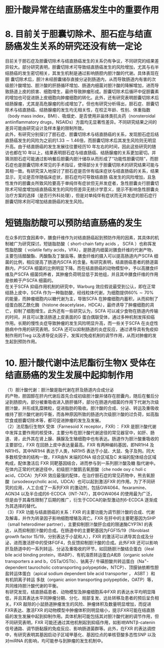 # 胆汁酸异常在结直肠癌发生中的重要作用  
# 8. 目前关于胆囊切除术、胆石症与结直肠癌发生关系的研究还没有统一定论  
目前关于胆石症及胆囊切除术与结直肠癌发生的关系仍有争议，不同研究的结果差异较大。部分研究表明，胆囊切除术可导致结直肠癌发生的风险增加，尤其与右半结肠癌的发生密切相关，其发生机制是通过影响肠腔内胆汁酸的代谢。具体表现在胆 囊切除术后，胆汁未经胆囊储存直接分泌到肠道内，从而导致肠道内有害的次级胆汁酸增加、胆汁酸的肝肠循环增加、肠道内细菌对胆汁酸的降解增加，进而导致肠道上皮的损害、细胞增生，最终导致肿瘤形成。胆囊切除术后循环中促胆囊素的增加也可促进肠上皮细胞向肿瘤细胞的转化。此外，还有研究表明胆囊切除术后结肠腺瘤，尤其是高危腺瘤的形成增加了。但也有研究分析得出，胆石症、胆囊切除术与结直肠癌、结肠腺瘤的发生均无相关性，在校正年龄、性别、体重指数（body mass index，BMI）、吸烟史、是否使用非甾体类抗炎药（nonsteroidal antiinﬂammatory drugs，NSAIDs）方面均无显著性差异。不同研究结果之间的差异可能由研究设计及样本量的限制所致。  
此外，有研究分别探讨了胆石症、胆囊切除术与结直肠癌的关系，发现胆石症后结直肠癌发生的风险为之前的$1.33\sim1.46$倍，而胆囊切除术后其发生风险则无明显升高。由于结直肠癌的发生发展往往要经历10 年左右的时间，因此这些研究的随访也都在10 年以上，结果表明胆石症与结直肠癌、结肠腺瘤的关系更加密切。并猜测胆石症可能通过影响餐后胆囊内胆汁储存从而形成了“功能性胆囊切除”，而胆石症也是胆囊切除术常见的手术指征，使得部分关于胆囊切除术的研究结果可能与其相一致。有研究深入地探讨了胆石症是否伴有临床症状与结直肠癌的关系，结果显示，无论是否伴随临床症状，胆石症均可导致结直肠 癌发生的风险增加，且急性发作的胆囊炎所致风险要高于单纯伴有症状但无并发症者，急性胆囊炎行胆囊切除术可轻度增加结直肠癌发生的风险但差异无统计学意义，提示不影响急性胆囊炎治疗方案的选择（是否行外科处理），但是对单纯伴有症状而无并发症的胆石症行胆囊切除术则可增加结直肠癌的发生风险。  
#  短链脂肪酸可以预防结直肠癌的发生  
在众多的饮食因素中，膳食纤维作为对结直肠癌起到预防作用的因素，其具体的机制被广为研究探讨。短链脂肪酸（ short-chain fatty acids ， SCFA ）也称挥发性脂肪酸（ volatile fatty  acids，VFA），是肠道内细菌对膳食纤维的代谢产物，主要包括醋酸酯、丙酸酯及丁酸盐等。膳食纤维的摄入可以提高肠道内产SCFA 细菌的比例，相应提高了肠道内SCFA 的含量。有研究表明，结直肠癌患者的肠道菌群内，产SCFA 细菌的比例明显下降。而在结直肠癌的动物模型中，予以高膳食纤维及产SCFA 细菌饲养者，其肿瘤负荷明显低于其他组，并且其中膳食纤维的作用是依赖于产SCFA 细菌的。  
在关于SCFA 抑癌作用机制的研究中，Warburg 效应假说最受到公认，即在正常结肠上皮中，SCFA 作为一种脂肪酸，经线粒体代谢，为细胞提供$60\%\sim70\%$ 的能量，而肿瘤细胞内以糖代谢为主，导致SCFA 在肿瘤细胞内蓄积，从而抑制了组蛋白脱乙酰化酶（histone deacetylase，HDCA），最终诱导了肿瘤细胞的凋亡，抑制了细胞增生。此外还有一些研究认为，SCFA 可以减少食物在肠道内传输的时间，并且可以激活肠道上皮表面的G 蛋白偶联受体，通过多种机制发挥抑癌作用。长期的慢性炎症导致肿瘤的发生风险明显升高，而一些关于SCFA 在炎症性肠病中作用的研究表明，SCFA 还可以抑制肠道的炎症反应，通过诱导具有免疫抑制作用的Treg 以及诱导促炎因子，发挥对免疫机制的调节作用，从而对肿瘤的发生起到预防作用。  
# 10. 胆汁酸代谢中法尼酯衍生物X 受体在结直肠癌的发生发展中起抑制作用  
（1）胆汁酸代谢：胆汁酸是脂代谢在肝及肠道内合成分泌  
的产物，胆固醇在肝内代谢后首先合成初级胆汁酸并储存在胆囊内，随后在餐后分泌到肠腔内，部分被重吸收进入肠肝循环，部分在肠道内细菌的作用下代谢为次级胆汁酸，并形成乳糜微粒，促进脂肪的吸收。胆汁酸的合成、分泌、转运及重吸收维持了胆汁酸代谢的平衡，而各种原因所致的肠道内次级胆汁酸的过负荷，如高脂饮食或胆囊切除术等，都可促进肿瘤的发生及发展。  
（2）法尼酯衍生物X 受体（Farnesoid X receptor，FXR）： FXR 是胆汁酸代谢中发挥主要作用的核受体，主要分布在胆汁酸代谢途径的常见器官中，如肝、肠道、肾，此外其在肾上腺、胰腺及生殖细胞中也有表达。肠道作为胆汁酸重吸收的主要部位，FXR 在回肠上皮中表达量最高。FXR 有两种编码基因，即NR1H4 及NR1H5，其中NR1H4 表达于人类，NR1H5 表达于小鼠、大鼠、兔子及狗。同大多数核受体的结构一致，FXR由N 末端的DNA 结合区域及C 末端的配体结合区域构成，配体激活后 FXR  同靶基因结合，进而参与到一系列胆汁酸及糖 脂代谢中。在体内正常的代谢途径中，初级胆汁酸鹅去氧胆酸（che node oxy c holi c acid，CDCA）为FXR 效应最强的配体，在治疗胆石症的常见药物中，熊去氧胆酸（ursodeoxycholic acid，UDCA）也可以起到激活FXR 的作用。为了不同研究的应用，人工合成了一系列FXR 的激动剂，包括GW4064、fexaramine、AGN34 以及半合成的6-ECDCA（INT-747），其中GW4064 的使用最为广泛，但是由于其毒性限制了后期的推广，衍生于CDCA的新型激动剂6-ECDCA 逐渐成为其选择的替代。  
（3）FXR 功能与结直肠癌的关系：FXR 的主要功能为调节胆汁酸的合成、代谢及解毒，并作为转录因子影响细胞增殖及凋亡。FXR 在肝中的主要靶基因为SHP（small heterodimer partner），主要抑制胆汁酸肝合成的限速酶CYP7A1 的表达，从而抑制胆汁酸的合成。在肠道中的主要靶基因为FGF15/19（ﬁbroblast growth factor 15/19，分别表达于小鼠和人），FXR 的激活可以诱导其合成及分泌，进而激活肝中的受体FGF4，负反馈抑制胆汁酸的合成。此外FXR 还可以影响肝及肠道中的一系列转运、分泌及重吸收的环节，如回肠胆汁酸结合蛋白（ileal bile acid binding protein，IBABP）、有机溶质转运蛋白A和B（organic solute transporters a and b，OSTa/OSTb）、钠离子/ 牛磺胆酸共转运蛋白（$\mathrm{Na}^{+}$-dependent taurocholic cotransporting polypeptide，NTCP）、顶膜钠依赖性胆盐转运体蛋白（apical sodium dependent bile acid transporter ， ASBT ）和有机阴离子转运 多肽（organic anion transporting polypeptide，OATP）等，共同维持胆汁酸代谢的平衡。  
有研究发现，结直肠癌患者、动物模型及肿瘤细胞系中FXR 的表达水平均明显降低，并且其表达水平同肿瘤分期、分化、局部复发、远处转移及患者的预后呈负相关。FXR 敲除的小鼠肠道肿瘤发生的风险、肿瘤体积及数量明显增加，而促进FXR表达、激活FXR 的动物模型中肿瘤体积则明显缩小，提示FXR可能在结直肠癌的发生发展中起到抑制作用。具体机制可能包括其对胆汁酸代谢的调节作用，但不同研究表明，FXR 可能还通过其他机制起到抑癌作用，如影响WNT$\upbeta$-catenin 信号通路、调节肠黏膜的免疫反应、影响肠道菌群等。此外，在FXR 的表达调控中，有研究表明其基因启动子区域甲基化、基因位点的单核苷酸多态性SNP 以及对miRNA 的影响，均可能参与到肿瘤的发生机制中。  

